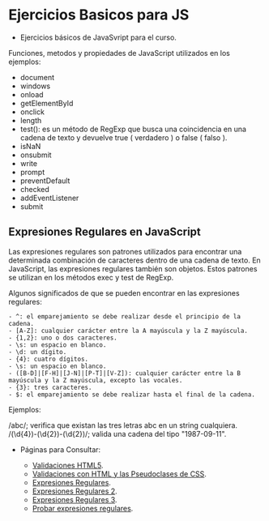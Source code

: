 # Ejercicios Basicos para JS

 - Ejercicios básicos de JavaSvript para el curso.

Funciones, metodos y propiedades de JavaScript utilizados en los ejemplos:
* document
* windows
* onload
* getElementById
* onclick
* length
* test(): es un método de RegExp que busca una coincidencia en una cadena de texto y devuelve true ( verdadero ) o false ( falso ).
* isNaN
* onsubmit
* write
* prompt
* preventDefault
* checked
* addEventListener
* submit

## Expresiones Regulares en JavaScript
Las expresiones regulares son patrones utilizados para encontrar una determinada combinación de caracteres dentro de una cadena de texto. En JavaScript, las expresiones regulares también son objetos. Estos patrones se utilizan en los métodos exec y test de RegExp.

Algunos significados de que se pueden encontrar en las expresiones regulares:

    - ^: el emparejamiento se debe realizar desde el principio de la cadena.
    - [A-Z]: cualquier carácter entre la A mayúscula y la Z mayúscula.
    - {1,2}: uno o dos caracteres.
    - \s: un espacio en blanco.
    - \d: un dígito.
    - {4}: cuatro dígitos.
    - \s: un espacio en blanco.
    - ([B-D]|[F-H]|[J-N]|[P-T]|[V-Z]): cualquier carácter entre la B mayúscula y la Z mayúscula, excepto las vocales.
    - {3}: tres caracteres.
    - $: el emparejamiento se debe realizar hasta el final de la cadena.

Ejemplos:

/abc/; verifica que existan las tres letras abc en un string cualquiera. 
/(\d{4})-(\d{2})-(\d{2})/; valida una cadena del tipo "1987-09-11".



* Páginas para Consultar:

  * [Validaciones HTML5](https://lenguajehtml.com/p/html/formularios/validaciones-html5).
  * [Validaciones con HTML y las Pseudoclases de CSS](https://lenguajecss.com/p/css/selectores/pseudoclases#top).
  * [Expresiones Regulares](https://developer.mozilla.org/es/docs/Web/JavaScript/Guide/Regular_Expressions).
  * [Expresiones Regulares 2](https://www.arkaitzgarro.com/javascript/capitulo-11.html).
  * [Expresiones Regulares 3](https://davidinformatico.com/expresiones-regulares-en-javascript/).
  * [Probar expresiones regulares](https://regexr.com/).
